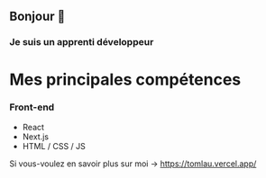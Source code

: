 ## Bonjour 👋
### Je suis un apprenti développeur

# Mes principales compétences
### Front-end
- React
- Next.js
- HTML / CSS / JS

Si vous-voulez en savoir plus sur moi -> https://tomlau.vercel.app/
